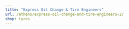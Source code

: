 ```yaml
---
title: "Express Oil Change & Tire Engineers"
url: /athens/express-oil-change-and-tire-engineers-2/
shop: tyres
---
```

